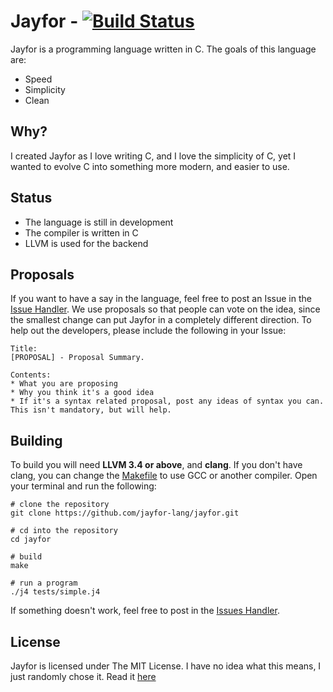 # Jayfor - [![Build Status](https://travis-ci.org/jayfor-lang/jayfor.svg?branch=master)](https://travis-ci.org/jayfor-lang/jayfor)
Jayfor is a programming language written in C. The goals of this language are:

* Speed
* Simplicity
* Clean

## Why?
I created Jayfor as I love writing C, and I love the simplicity of C, yet I wanted to evolve C
into something more modern, and easier to use.

## Status
* The language is still in development
* The compiler is written in C
* LLVM is used for the backend

## Proposals
If you want to have a say in the language, feel free to post an Issue in the [Issue Handler](issues). We
use proposals so that people can vote on the idea, since the smallest change can put Jayfor in a completely
different direction. To help out the developers, please include the following in your Issue:

    Title:
    [PROPOSAL] - Proposal Summary.

    Contents:
    * What you are proposing
    * Why you think it's a good idea
    * If it's a syntax related proposal, post any ideas of syntax you can. This isn't mandatory, but will help.

## Building
To build you will need **LLVM 3.4 or above**, and **clang**. If you don't have clang,
you can change the [Makefile](Makefile) to use GCC or another compiler. Open your
terminal and run the following:

    # clone the repository
    git clone https://github.com/jayfor-lang/jayfor.git
    
    # cd into the repository
    cd jayfor

    # build
    make

    # run a program
    ./j4 tests/simple.j4

If something doesn't work, feel free to post in the [Issues Handler](issues).

## License
Jayfor is licensed under The MIT License. I have no idea
what this means, I just randomly chose it. Read it [here](misc/LICENSE.md)

